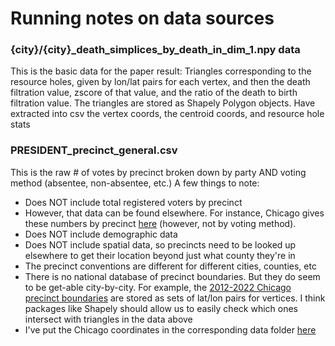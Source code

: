# Running notes on data sources

### {city}/{city}_death_simplices_by_death_in_dim_1.npy data

This is the basic data for the paper result: 
Triangles corresponding to the resource holes, given by lon/lat pairs for each vertex, 
and then the death filtration value, zscore of that value, and the ratio of the death to birth filtration value. 
The triangles are stored as Shapely Polygon objects. Have extracted into csv the vertex coords, the centroid coords, 
and resource hole stats

### PRESIDENT_precinct_general.csv

This is the raw # of votes by precinct broken down by party AND voting method (absentee, non-absentee, etc.)
A few things to note:
- Does NOT include total registered voters by precinct
- However, that data can be found elsewhere. For instance, Chicago gives these numbers by precinct [here](https://chicagoelections.gov/elections/results) (however, not by voting method). 
- Does NOT include demographic data
- Does NOT include spatial data, so precincts need to be looked up elsewhere to get their location beyond just what county they're in
- The precinct conventions are different for different cities, counties, etc
- There is no national database of precinct boundaries. But they do seem to be get-able city-by-city. For example, the [2012-2022 Chicago precinct boundaries](https://data.cityofchicago.org/Facilities-Geographic-Boundaries/Boundaries-Ward-Precincts-2012-2022-/uvpq-qeeq) are stored as sets of lat/lon pairs for vertices. I think packages like Shapely should allow us to easily check which ones intersect with triangles in the data above
- I've put the Chicago coordinates in the corresponding data folder [here](../project_data/chc/ChicagoPrecincts2012_2022.csv)
  
